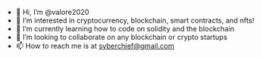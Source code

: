 - 👋 Hi, I’m @valore2020
- 👀 I’m interested in cryptocurrency, blockchain, smart contracts, and nfts!
- 🌱 I’m currently learning how to code on solidity and the blockchain
- 💞️ I’m looking to collaborate on any blockchain or crypto startups
- 📫 How to reach me is at syberchief@gmail.com

<!---
valore2020/valore2020 is a ✨ special ✨ repository because its `README.md` (this file) appears on your GitHub profile.
You can click the Preview link to take a look at your changes.
--->
